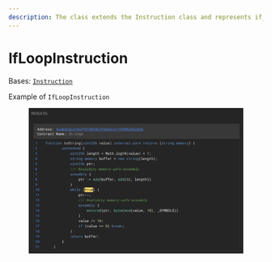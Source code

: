 ```yaml
---
description: The class extends the Instruction class and represents if_loop instruction.
---
```


# IfLoopInstruction

Bases: [`Instruction`](./)

Example of `IfLoopInstruction`

<figure><img src="../../.gitbook/assets/image (5).png" alt=""><figcaption></figcaption></figure>
